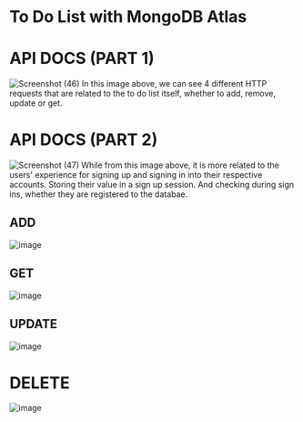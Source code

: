 # To Do List with MongoDB Atlas

# API DOCS (PART 1) 
![Screenshot (46)](https://github.com/user-attachments/assets/182b26a6-7950-44a7-94fb-c95b802f966f)
In this image above, we can see 4 different HTTP requests that are related to the to do list itself, whether to add, remove, update or get.

# API DOCS (PART 2)
![Screenshot (47)](https://github.com/user-attachments/assets/aaa80d33-6f43-47d1-8edb-c06cdaee30e1)
While from this image above, it is more related to the users' experience for signing up and signing in into their respective accounts. Storing their value in a sign up session. And checking during sign ins, whether they are registered to the databae.

## ADD
![image](https://github.com/user-attachments/assets/5aba5d8e-6b12-460d-8b85-6f1bd8262fbe)

## GET
![image](https://github.com/user-attachments/assets/ed8bf933-6e1d-4224-a1fc-1de5a56f7714)

## UPDATE
![image](https://github.com/user-attachments/assets/cfb77624-9676-45ae-a64d-d7781cd5b3f0)

# DELETE
![image](https://github.com/user-attachments/assets/7973c80c-92f7-45d1-aaf2-8efa03d2c2f0)

